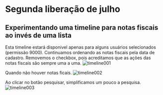 # Segunda liberação de julho

## Experimentando uma timeline para notas fiscais ao invés de uma lista

Esta timeline estará disponivel apenas para alguns usuários selecionados (permissão 9000). Continuamos ordenando as notas fiscais pela data de cadastro. Removemos o checkbox, pois acreditamos que as ações das notas fiscais são sempre uma a uma.
![timeline001](https://i.imgur.com/riPQfFr.png)

Quando não houver notas ficais.
![timeline002](https://i.imgur.com/V0WhrPz.png)

Ao clicar no botão pesquisar, simplificamos um pouco a pesquisa.
![timeline003](https://i.imgur.com/TI39AKG.png)
